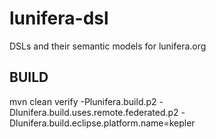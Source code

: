 lunifera-dsl
============

DSLs and their semantic models for lunifera.org


## BUILD
 mvn clean verify -Plunifera.build.p2 -Dlunifera.build.uses.remote.federated.p2 -Dlunifera.build.eclipse.platform.name=kepler

